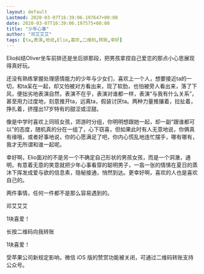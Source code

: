 ```yaml
---
layout: default
Lastmod: 2020-03-07T16:39:06.197647+00:00
date: 2020-03-07T16:39:06.197575+00:00
title: "少年心事"
author: "邓艾艾艾"
tags: [ta,表演,地说,Elio,喜欢,二维码,转账,幸好]
---
```


Elio纠结Oliver坐车前排还是坐后排那段，把男孩拿捏自己爱恋的那点小心思展现得真好玩。

还没有熟练掌握处理感情能力的少年与少女们，喜欢上一个人，想要接近ta的一切，和ta呆在一起，却又怕被对方看出来，现了软肋，也怕被旁人看出来，落了下风，便拙劣地表演自然，表演不在乎，表演对谁都一样，表演“与我有什么关系”，甚至用力过度地，刻意推开ta，远离ta，假装讨厌ta。两种力量推攘着，拉扯着，挣扎着，挤撞出17岁特有的甜涩或涩甜。

像是中学时喜欢上同班女孩，郊游时分组，你明明想跟她一起，却一副“跟谁都可以”的态度，随机真的分在一组了，心下窃喜，但如果此时有人无意地说，你俩真有缘哦，或者好事地说，你的心愿满足了吧，你内心慌乱地连忙摆手，哪有哪有，我才无所谓和谁一起呢。

幸好啊，Elio面对的不是另一个不确定自己形状的男孩女孩，而是一个洞澈，通明，有意着无意的笑意就把少年心事看穿的聪明男子，一翕一张的情愫在夏日的蒸沐下挥发成爱与欲的信息素，隐秘接通，悄然到达。更幸好啊，喜欢的人也是喜欢自己的。

两件事情，任何一件都不是那么容易遇到的。

邓艾艾艾

1块喜爱！

长按二维码向我转账

1块喜爱！

受苹果公司新规定影响，微信 iOS 版的赞赏功能被关闭，可通过二维码转账支持公众号。

